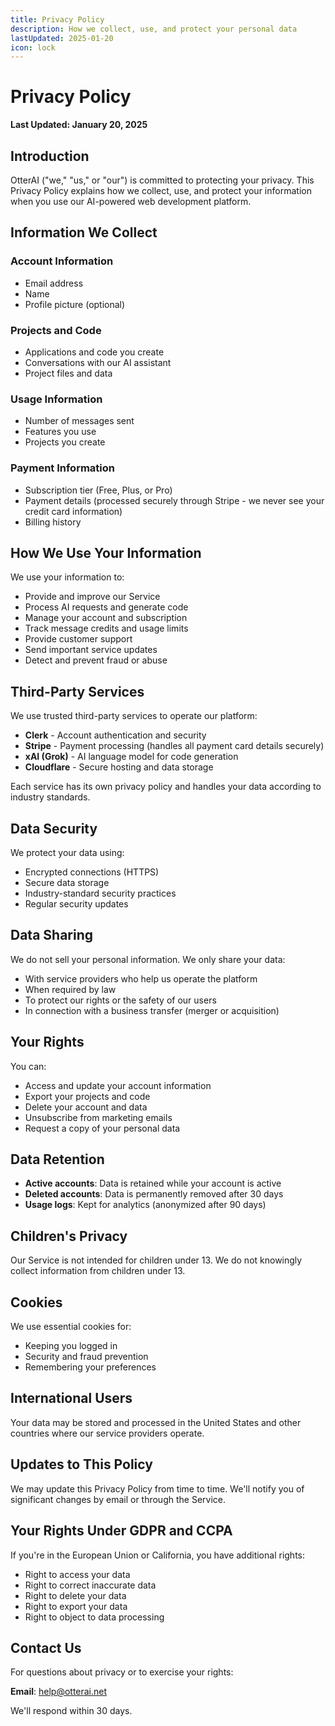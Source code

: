 ```yaml
---
title: Privacy Policy
description: How we collect, use, and protect your personal data
lastUpdated: 2025-01-20
icon: lock
---
```


# Privacy Policy

**Last Updated: January 20, 2025**

## Introduction

OtterAI ("we," "us," or "our") is committed to protecting your privacy. This Privacy Policy explains how we collect, use, and protect your information when you use our AI-powered web development platform.

## Information We Collect

### Account Information
- Email address
- Name
- Profile picture (optional)

### Projects and Code
- Applications and code you create
- Conversations with our AI assistant
- Project files and data

### Usage Information
- Number of messages sent
- Features you use
- Projects you create

### Payment Information
- Subscription tier (Free, Plus, or Pro)
- Payment details (processed securely through Stripe - we never see your credit card information)
- Billing history

## How We Use Your Information

We use your information to:
- Provide and improve our Service
- Process AI requests and generate code
- Manage your account and subscription
- Track message credits and usage limits
- Provide customer support
- Send important service updates
- Detect and prevent fraud or abuse

## Third-Party Services

We use trusted third-party services to operate our platform:

- **Clerk** - Account authentication and security
- **Stripe** - Payment processing (handles all payment card details securely)
- **xAI (Grok)** - AI language model for code generation
- **Cloudflare** - Secure hosting and data storage

Each service has its own privacy policy and handles your data according to industry standards.

## Data Security

We protect your data using:
- Encrypted connections (HTTPS)
- Secure data storage
- Industry-standard security practices
- Regular security updates

## Data Sharing

We do not sell your personal information. We only share your data:
- With service providers who help us operate the platform
- When required by law
- To protect our rights or the safety of our users
- In connection with a business transfer (merger or acquisition)

## Your Rights

You can:
- Access and update your account information
- Export your projects and code
- Delete your account and data
- Unsubscribe from marketing emails
- Request a copy of your personal data

## Data Retention

- **Active accounts**: Data is retained while your account is active
- **Deleted accounts**: Data is permanently removed after 30 days
- **Usage logs**: Kept for analytics (anonymized after 90 days)

## Children's Privacy

Our Service is not intended for children under 13. We do not knowingly collect information from children under 13.

## Cookies

We use essential cookies for:
- Keeping you logged in
- Security and fraud prevention
- Remembering your preferences

## International Users

Your data may be stored and processed in the United States and other countries where our service providers operate.

## Updates to This Policy

We may update this Privacy Policy from time to time. We'll notify you of significant changes by email or through the Service.

## Your Rights Under GDPR and CCPA

If you're in the European Union or California, you have additional rights:
- Right to access your data
- Right to correct inaccurate data
- Right to delete your data
- Right to export your data
- Right to object to data processing

## Contact Us

For questions about privacy or to exercise your rights:

**Email**: help@otterai.net

We'll respond within 30 days.
